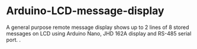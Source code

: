 # Arduino-LCD-message-display
A general purpose remote message display shows up to 2 lines of 8 stored messages on LCD using Arduino Nano, JHD 162A display and RS-485 serial port. . 
